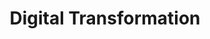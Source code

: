---
category: 'services'
title: 'Digital Transformation'
icon: 'laptop-code'
description: 'Turn your organization from analog to digital. Use the latest technologies to your advantage to rise to the next level.'
---